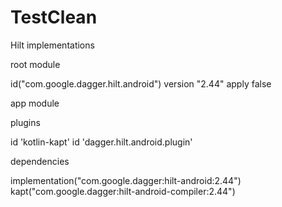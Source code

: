 # TestClean

Hilt implementations

root module

id("com.google.dagger.hilt.android") version "2.44" apply false


app module

plugins

id 'kotlin-kapt'
id 'dagger.hilt.android.plugin'


dependencies

implementation("com.google.dagger:hilt-android:2.44")
kapt("com.google.dagger:hilt-android-compiler:2.44")
